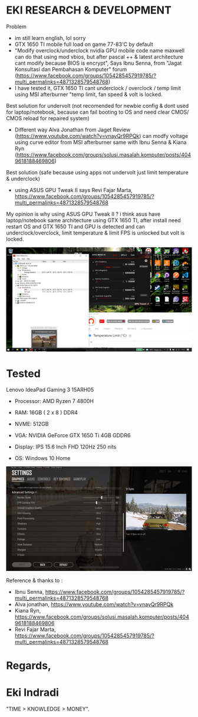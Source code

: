 # EKI RESEARCH & DEVELOPMENT

Problem 
- im still learn english, lol sorry
- GTX 1650 TI mobile full load on game 77-83'C by default
- "Modify overclock/underclock nvidia GPU mobile code name maxwell can do that using mod vbios, 
  but after pascal ++ & latest architecture cant modify because BIOS is encrypt", Says Ibnu Senna, 
  from "Jagat Konsultasi dan Pembahasan Komputer" forum (https://www.facebook.com/groups/1054285457919785/?multi_permalinks=4871328579548768)
- I have tested it, GTX 1650 TI cant underclock / overclock / temp limit using MSI afterburner "temp limit, fan speed & volt is locked.

Best solution for undervolt (not recomended for newbie config & dont used for laptop/notebook, because can fail booting to OS and need clear CMOS/ CMOS reload for repaired system)
- Different way Alva Jonathan from Jaget Review (https://www.youtube.com/watch?v=vnayQr9RPQk) can modfy voltage using curve editor from MSI afterburner same with Ibnu Senna & Kiana Ryn (https://www.facebook.com/groups/solusi.masalah.komputer/posts/4049618188469806)

Best solution (safe because using apps not undervolt just limit temperature & underclock)
- using ASUS GPU Tweak II says Revi Fajar Marta, https://www.facebook.com/groups/1054285457919785/?multi_permalinks=4871328579548768


My opinion is why using ASUS GPU Tweak II ? i think asus have laptop/notebook same architecture using GTX 1650 TI,
after install need restart OS and GTX 1650 TI and GPU is detected and can underclock/overclock, limit temperature & limit FPS is unlocked but volt is locked.


![TESTED](https://github.com/EKI-INDRADI/gtx-1650-ti-mobile-underclock-temp-limit/raw/master/RUNNING_TEST.png)


# Tested 

Lenovo IdeaPad Gaming 3 15ARH05

- Processor: AMD Ryzen 7 4800H

- RAM: 16GB ( 2 x 8 ) DDR4

- NVME: 512GB

- VGA: NVIDIA GeForce GTX 1650 Ti 4GB GDDR6

- Display: IPS 15.6 Inch FHD 120Hz 250 nits

- OS: Windows 10 Home

![PUBG_DEFAULT](https://github.com/EKI-INDRADI/gtx-1650-ti-mobile-underclock-temp-limit/raw/master/PUBG_BY_DEFAULT.png)


Reference & thanks to :
- Ibnu Senna, https://www.facebook.com/groups/1054285457919785/?multi_permalinks=4871328579548768
- Alva jonathan, https://www.youtube.com/watch?v=vnayQr9RPQk
- Kiana Ryn, https://www.facebook.com/groups/solusi.masalah.komputer/posts/4049618188469806
- Revi Fajar Marta, https://www.facebook.com/groups/1054285457919785/?multi_permalinks=4871328579548768

# Regards,

# Eki Indradi
"TIME > KNOWLEDGE > MONEY".






